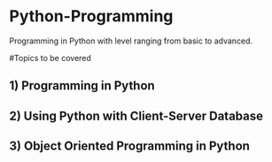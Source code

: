 # Python-Programming
Programming in Python with level ranging from basic to advanced.

#Topics to be covered
## 1) Programming in Python
## 2) Using Python with Client-Server Database 
## 3) Object Oriented Programming in Python
